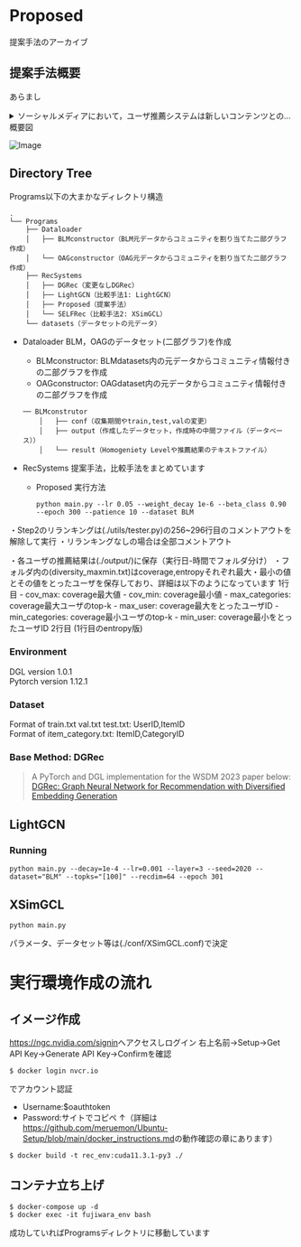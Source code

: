 # Proposed
提案手法のアーカイブ

## 提案手法概要

あらまし
<details>
<summary>
ソーシャルメディアにおいて，ユーザ推薦システムは新しいコンテンツとの...
</summary>

ソーシャルメディアにおいて，ユーザ推薦システムは新しいコンテンツとの出会いや交友関係の拡大に重要な役割を果たす．しかし，推薦精度の向上を重視するあまり，類似したユーザのみを提示することでエコーチェンバーやフィルターバブルを形成するという問題が指摘されている．本研究では，この問題に対し，ユーザの相互作用とコミュニティ情報を活用した2段階の多様化手法を提案する．第1段階ではデータセット全体の多様性を向上させ，第2段階では個人の推薦リストをリランキングすることで，更なる多様化を実現する．代表的なソーシャルメディアであるTwitter (現X)のデータを用いた実験により，提案手法が従来手法と同等の推薦精度を保ちながら，多様性指標において最大2.5倍の向上を達成することを確認した．

</details>
概要図

![Image](https://github.com/user-attachments/assets/b68d47bf-5297-4bf5-ab88-922b78bfe61c)


## Directory Tree
Programs以下の大まかなディレクトリ構造
~~~
.
└── Programs
    ├── Dataloader
    │   ├── BLMconstructor（BLM元データからコミュニティを割り当てた二部グラフ作成）
    │   └── OAGconstructor（OAG元データからコミュニティを割り当てた二部グラフ作成）
    ├── RecSystems
    │   ├── DGRec（変更なしDGRec）
    │   ├── LightGCN（比較手法1: LightGCN）
    │   ├── Proposed（提案手法）
    │   └── SELFRec（比較手法2: XSimGCL）
    └── datasets（データセットの元データ）
~~~

- Dataloader
    BLM，OAGのデータセット(二部グラフ)を作成
    - BLMconstructor: BLMdatasets内の元データからコミュニティ情報付きの二部グラフを作成
    - OAGconstructor: OAGdataset内の元データからコミュニティ情報付きの二部グラフを作成
    ~~~
    ── BLMconstrutor
        │   ├── conf（収集期間やtrain,test,valの変更）
        │   ├── output（作成したデータセット，作成時の中間ファイル（データベース））
        │   └── result（Homogeniety Levelや推薦結果のテキストファイル）
    ~~~


- RecSystems
    提案手法，比較手法をまとめています
    - Proposed
        実行方法
        ~~~
        python main.py --lr 0.05 --weight_decay 1e-6 --beta_class 0.90 --epoch 300 --patience 10 --dataset BLM
        ~~~
・Step2のリランキングは(./utils/tester.py)の256~296行目のコメントアウトを解除して実行
・リランキングなしの場合は全部コメントアウト

・各ユーザの推薦結果は(./output/)に保存（実行日-時間でフォルダ分け）
・フォルダ内の(diversity_maxmin.txt)はcoverage,entropyそれぞれ最大・最小の値とその値をとったユーザを保存しており、詳細は以下のようになっています
    1行目
    - cov_max: coverage最大値
    - cov_min: coverage最小値
    - max_categories: coverage最大ユーザのtop-k
    - max_user: coverage最大をとったユーザID
    - min_categories: coverage最小ユーザのtop-k
    - min_user: coverage最小をとったユーザID
    2行目
    (1行目のentropy版)
    
### Environment  
DGL version 1.0.1  
Pytorch version 1.12.1  

### Dataset
Format of train.txt val.txt test.txt: UserID,ItemID  
Format of item_category.txt: ItemID,CategoryID  

### Base Method: DGRec  
>A PyTorch and DGL implementation for the WSDM 2023 paper below:  
>[DGRec: Graph Neural Network for Recommendation with Diversified Embedding Generation](https://arxiv.org/pdf/2211.10486.pdf) 

## LightGCN
### Running
~~~
python main.py --decay=1e-4 --lr=0.001 --layer=3 --seed=2020 --dataset="BLM" --topks="[100]" --recdim=64 --epoch 301
~~~

## XSimGCL
~~~
python main.py
~~~

パラメータ、データセット等は(./conf/XSimGCL.conf)で決定


# 実行環境作成の流れ
## イメージ作成
<https://ngc.nvidia.com/signin>へアクセスしログイン
右上名前->Setup->Get API Key->Generate API Key->Confirmを確認
~~~
$ docker login nvcr.io
~~~
でアカウント認証
- Username:$oauthtoken
- Password:サイトでコピペ
↑（詳細は<https://github.com/meruemon/Ubuntu-Setup/blob/main/docker_instructions.md>の動作確認の章にあります）
~~~
$ docker build -t rec_env:cuda11.3.1-py3 ./
~~~
## コンテナ立ち上げ
    $ docker-compose up -d
    $ docker exec -it fujiwara_env bash
成功していればProgramsディレクトリに移動しています